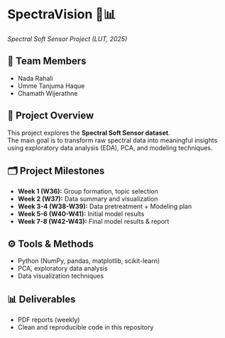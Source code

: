 # SpectraVision 🌈📊
*Spectral Soft Sensor Project (LUT, 2025)*

## 👥 Team Members
- Nada Rahali
- Umme Tanjuma Haque
- Chamath Wijerathne

## 📌 Project Overview
This project explores the **Spectral Soft Sensor dataset**.  
The main goal is to transform raw spectral data into meaningful insights using exploratory data analysis (EDA), PCA, and modeling techniques.

## 🗂️ Project Milestones
- **Week 1 (W36):** Group formation, topic selection  
- **Week 2 (W37):** Data summary and visualization  
- **Week 3-4 (W38-W39):** Data pretreatment + Modeling plan  
- **Week 5-6 (W40-W41):** Initial model results  
- **Week 7-8 (W42-W43):** Final model results & report  

## ⚙️ Tools & Methods
- Python (NumPy, pandas, matplotlib, scikit-learn)  
- PCA, exploratory data analysis  
- Data visualization techniques  

## 📊 Deliverables
- PDF reports (weekly)  
- Clean and reproducible code in this repository  
